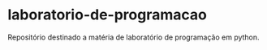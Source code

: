 # laboratorio-de-programacao
Repositório destinado a matéria de laboratório de programação em python.
